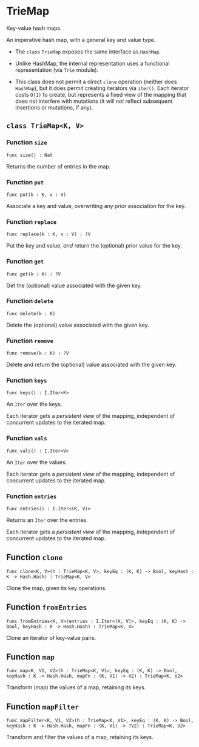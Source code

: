 # TrieMap
Key-value hash maps.

An imperative hash map, with a general key and value type.

- The `class` `TrieMap` exposes the same interface as `HashMap`.

- Unlike HashMap, the internal representation uses a functional representation (via `Trie` module).

- This class does not permit a direct `clone` operation (neither does `HashMap`), but it does permit creating iterators via `iter()`.  Each iterator costs `O(1)` to create, but represents a fixed view of the mapping that does not interfere with mutations (it will _not_ reflect subsequent insertions or mutations, if any).

## `class TrieMap<K, V>`


### Function `size`
``` motoko no-repl
func size() : Nat
```

Returns the number of entries in the map.


### Function `put`
``` motoko no-repl
func put(k : K, v : V)
```

Associate a key and value, overwriting any prior association for the key.


### Function `replace`
``` motoko no-repl
func replace(k : K, v : V) : ?V
```

Put the key and value, _and_ return the (optional) prior value for the key.


### Function `get`
``` motoko no-repl
func get(k : K) : ?V
```

Get the (optional) value associated with the given key.


### Function `delete`
``` motoko no-repl
func delete(k : K)
```

Delete the (optional) value associated with the given key.


### Function `remove`
``` motoko no-repl
func remove(k : K) : ?V
```

Delete and return the (optional) value associated with the given key.


### Function `keys`
``` motoko no-repl
func keys() : I.Iter<K>
```

An `Iter` over the keys.

Each iterator gets a _persistent view_ of the mapping, independent of concurrent updates to the iterated map.


### Function `vals`
``` motoko no-repl
func vals() : I.Iter<V>
```

An `Iter` over the values.

Each iterator gets a _persistent view_ of the mapping, independent of concurrent updates to the iterated map.


### Function `entries`
``` motoko no-repl
func entries() : I.Iter<(K, V)>
```

Returns an `Iter` over the entries.

Each iterator gets a _persistent view_ of the mapping, independent of concurrent updates to the iterated map.

## Function `clone`
``` motoko no-repl
func clone<K, V>(h : TrieMap<K, V>, keyEq : (K, K) -> Bool, keyHash : K -> Hash.Hash) : TrieMap<K, V>
```

Clone the map, given its key operations.

## Function `fromEntries`
``` motoko no-repl
func fromEntries<K, V>(entries : I.Iter<(K, V)>, keyEq : (K, K) -> Bool, keyHash : K -> Hash.Hash) : TrieMap<K, V>
```

Clone an iterator of key-value pairs.

## Function `map`
``` motoko no-repl
func map<K, V1, V2>(h : TrieMap<K, V1>, keyEq : (K, K) -> Bool, keyHash : K -> Hash.Hash, mapFn : (K, V1) -> V2) : TrieMap<K, V2>
```

Transform (map) the values of a map, retaining its keys.

## Function `mapFilter`
``` motoko no-repl
func mapFilter<K, V1, V2>(h : TrieMap<K, V1>, keyEq : (K, K) -> Bool, keyHash : K -> Hash.Hash, mapFn : (K, V1) -> ?V2) : TrieMap<K, V2>
```

Transform and filter the values of a map, retaining its keys.
